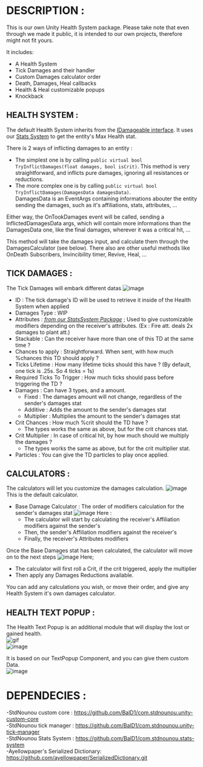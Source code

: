 # __DESCRIPTION__ :

This is our own Unity Health System package. Please take note that even through we made it public, it is intended to our own projects, therefore might not fit yours.

It includes: 

- A Health System
- Tick Damages and their handler
- Custom Damages calculator order
- Death, Damages, Heal callbacks
- Health & Heal customizable popups
- Knockback

## __HEALTH SYSTEM__ :
The default Health System inherits from the [IDamageable interface](https://github.com/BalD1/com.stdnounou.health-system/blob/main/Runtime/Core/IDamageable.cs). It uses our [Stats System](https://github.com/BalD1/com.stdnounou.stats-system) to get the entity's Max Health stat.

There is 2 ways of inflicting damages to an entity :
- The simplest one is by calling ```public virtual bool TryInflictDamages(float damages, bool isCrit)```. This method is very straightforward, and inflicts pure damages, ignoring all resistances or reductions.
- The more complex one is by calling ```public virtual bool TryInflictDamages(DamagesData damagesData)```.    
DamagesData is an EventArgs containing informations abouter the entity sending the damages, such as it's affiliations, stats, attributes, ...

Either way, the OnTookDamages event will be called, sending a InflictedDamagesData args, which will contain more informations than the DamagesData one, like the final damages, wherever it was a critical hit, ...

This method will take the damages input, and calculate them through the DamagesCalculator (see below).
There also are other useful methods like OnDeath Subscribers, Invincibility timer, Revive, Heal, ...

## __TICK DAMAGES__ :
The Tick Damages will embark different datas
![image](https://github.com/BalD1/com.stdnounou.health-system/assets/24933826/cc70dda9-4780-4fa2-82ee-cf823137f2e2)

- ID : The tick damage's ID will be used to retrieve it inside of the Health System when applied
- Damages Type : WIP
- Attributes : [*from our StatsSystem Package*](https://github.com/BalD1/com.stdnounou.stats-system) ; Used to give customizable modifiers depending on the receiver's attributes. (Ex : Fire att. deals 2x damages to plant att.)
- Stackable : Can the receiver have more than one of this TD at the same time ?
- Chances to apply : Straightforward. When sent, with how much %chances this TD should apply ?
- Ticks Lifetime : How many lifetime ticks should this have ? (By default, one tick is .25s. So 4 ticks = 1s)
- Required Ticks To Trigger : How much ticks should pass before triggering the TD ?
- Damages : Can have 3 types, and a amount.
  - Fixed : The damages amount will not change, regardless of the sender's damages stat
  - Additive : Adds the amount to the sender's damages stat
  - Multiplier : Multiplies the amount to the sender's damages stat
- Crit Chances : How much %crit should the TD have ?
  - The types works the same as above, but for the crit chances stat.
- Crit Multiplier : In case of critical hit, by how much should we multiply the damages ?
  - The types works the same as above, but for the crit multiplier stat.
- Particles : You can give the TD particles to play once applied.

## __CALCULATORS__ :
The calculators will let you customize the damages calculation.
![image](https://github.com/BalD1/com.stdnounou.health-system/assets/24933826/e90e2b20-ed86-4146-8c4a-7e07ccaee6d5)
This is the default calculator.

- Base Damage Calculator : The order of modifiers calculation for the sender's damages stat
![image](https://github.com/BalD1/com.stdnounou.health-system/assets/24933826/6f68601d-f48b-4118-8d4a-549b010c424b)
Here :
  - The calculator will start by calculating the receiver's Affiliation modifiers against the sender's
  - Then, the sender's Affiliation modifiers against the receiver's
  - Finally, the receiver's Attributes modifiers

Once the Base Damages stat has been calculated, the calculator will move on to the next steps
![image](https://github.com/BalD1/com.stdnounou.health-system/assets/24933826/c4ade563-dda5-4925-88d2-cbaeb4cf819d)
Here; 
- The calculator will first roll a Crit, if the crit triggered, apply the multiplier
- Then apply any Damages Reductions available.

You can add any calculations you wish, or move their order, and give any Health System it's own damages calculator.

## __HEALTH TEXT POPUP__ :
The Health Text Popup is an additional module that will display the lost or gained health.    
![gif](https://github.com/BalD1/com.stdnounou.health-system/assets/24933826/3bba4baf-afc5-4a25-837f-5c359b3e22cf)    
![image](https://github.com/BalD1/com.stdnounou.health-system/assets/24933826/389c96ff-c694-4f33-bc73-a75012d1ef58)

It is based on our TextPopup Component, and you can give them custom Data.    
![image](https://github.com/BalD1/com.stdnounou.health-system/assets/24933826/7a149517-8694-4870-b1f7-ebf8cdc1f71a)


# __DEPENDECIES__ :

-StdNounou custom core : https://github.com/BalD1/com.stdnounou.unity-custom-core    
-StdNounou tick manager : https://github.com/BalD1/com.stdnounou.unity-tick-manager    
-StdNounou Stats System : https://github.com/BalD1/com.stdnounou.stats-system    
-Ayellowpaper's Serialized Dictionary: https://github.com/ayellowpaper/SerializedDictionary.git    
